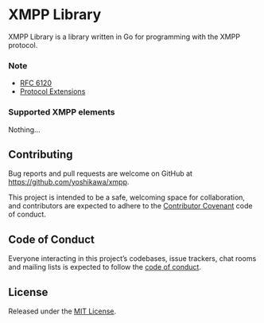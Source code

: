 # XMPP Library

XMPP Library is a library written in Go for programming with the XMPP protocol.

### Note

- [RFC 6120](https://tools.ietf.org/html/rfc6120)
- [Protocol Extensions](https://xmpp.org/extensions/)

### Supported XMPP elements

Nothing...

## Contributing

Bug reports and pull requests are welcome on GitHub at https://github.com/yoshikawa/xmpp.

This project is intended to be a safe, welcoming space for collaboration, and contributors are expected to adhere to the [Contributor Covenant](http://contributor-covenant.org) code of conduct.

## Code of Conduct

Everyone interacting in this project’s codebases, issue trackers, chat rooms and mailing lists is expected to follow the [code of conduct](./CODE_OF_CONDUCT.md).

## License

Released under the [MIT License](./LICENSE).